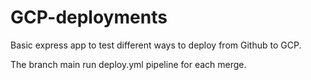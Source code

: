 # GCP-deployments
Basic express app to test different ways to deploy from Github to GCP.

The branch main run deploy.yml pipeline for each merge.
